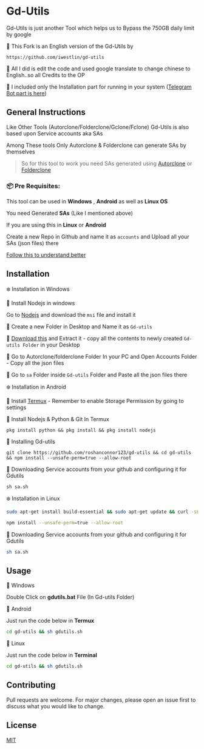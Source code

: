 # Gd-Utils

 Gd-Utils is just another Tool which helps us to Bypass the 750GB daily limit by google

🌟 This Fork is an English version of the Gd-Utils by 

    https://github.com/iwestlin/gd-utils

🌟 All I did is edit the code and used google translate to change chinese to English..so all Credits to the OP

🌟 I included only the Installation part for running in your system ([Telegram Bot part is here](https://github.com/roshanconnor123/Gdutils_Tgbot))
## General Instructions
Like Other Tools (Autorclone/Folderclone/Gclone/Fclone)  Gd-Utils is also based upon Service accounts aka SAs

 Among These tools Only Autorclone & Folderclone can generate SAs by themselves
 
>So for this tool to work you need SAs generated using [Autorclone](https://github.com/xyou365/AutoRclone) or [Folderclone](https://github.com/Spazzlo/folderclone)
### 📦 Pre Requisites:

 This tool can be used in **Windows** , **Android** as well as **Linux OS**

 You need Generated **SAs** (Like I mentioned above)

 If you are using this in **Linux** or **Android**

Create a new Repo in Github and name it as `accounts` and Upload all your SAs (json files) there

[Follow this to understand better](https://telegra.ph/Uploading-Service-Accounts-to-Github-07-09)

## Installation
❄️ Installation in Windows


🔺 Install Nodejs in windows

Go to [Nodejs](https://nodejs.org/dist/v12.18.3/node-v12.18.3-x64.msi) and download the `msi` file and install it

🔺 Create a new Folder in Desktop and Name it as `Gd-utils`

🔺 [Download this](https://github.com/roshanconnor123/gd-utils/archive/master.zip) and Extract it - copy all the contents to newly created `Gd-utils Folder` in your Desktop

🔺 Go to Autorclone/folderclone Folder In your PC and Open Accounts Folder - Copy all the json files

🔺 Go to `sa` Folder inside `Gd-utils` Folder and Paste all the json files there


❄️ Installation in Android


🔺 Install [Termux](https://play.google.com/store/apps/details?id=com.termux&hl=en_IN%20%20) - Remember to enable Storage Permission by going to settings

🔺 Install Nodejs & Python & Git In Termux
```
pkg install python && pkg install && pkg install nodejs
```
🔺 Installing Gd-utils
```
git clone https://github.com/roshanconnor123/gd-utils && cd gd-utils && npm install --unsafe-perm=true --allow-root
```
🔺 Downloading Service accounts from your github and configuring it for Gdutils
```
sh sa.sh
```

❄️ Installation in Linux

```bash
sudo apt-get install build-essential && sudo apt-get update && curl -sL https://deb.nodesource.com/setup_14.x | sudo -E bash && sudo apt-get install -y nodejs && git clone https://github.com/roshanconnor123/gd-utils/ && cd gd-utils
```
```bash
npm install --unsafe-perm=true --allow-root
```
🔺 Downloading Service accounts from your github and configuring it for Gdutils
```bash
sh sa.sh
```

## Usage
🔷 Windows

 Double Click on **gdutils.bat** File (In Gd-utils Folder)

🔷 Android

 Just run the code below in **Termux**
```bash
cd gd-utils && sh gdutils.sh
```
🔷 Linux

 Just run the code below in **Terminal**
```bash
cd gd-utils && sh gdutils.sh
```
## Contributing
Pull requests are welcome. For major changes, please open an issue first to discuss what you would like to change.


## License
[MIT](https://choosealicense.com/licenses/mit/)
